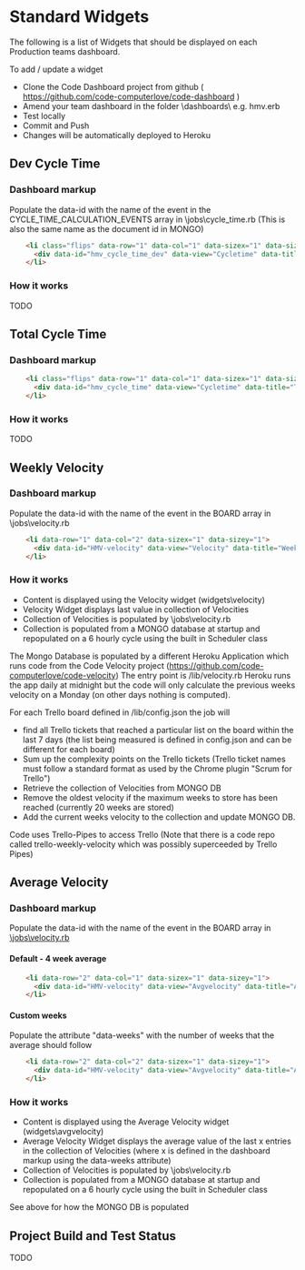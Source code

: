 # Standard Widgets

The following is a list of Widgets that should be displayed on each Production teams dashboard.

To add / update a widget
* Clone the Code Dashboard project from github ( https://github.com/code-computerlove/code-dashboard )
* Amend your team dashboard in the folder \dashboards\ e.g. hmv.erb
* Test locally
* Commit and Push
* Changes will be automatically deployed to Heroku


## Dev Cycle Time

### Dashboard markup

Populate the data-id with the name of the event in the CYCLE\_TIME\_CALCULATION\_EVENTS array in \jobs\cycle_time.rb
(This is also the same name as the document id in MONGO)

```html
    <li class="flips" data-row="1" data-col="1" data-sizex="1" data-sizey="1">
      <div data-id="hmv_cycle_time_dev" data-view="Cycletime" data-title="Dev Cycle Time"></div>
    </li>
```

### How it works

TODO

## Total Cycle Time

### Dashboard markup

```html
    <li class="flips" data-row="1" data-col="1" data-sizex="1" data-sizey="1">
      <div data-id="hmv_cycle_time" data-view="Cycletime" data-title="Total Cycle Time"></div>
    </li>
```

### How it works

TODO

## Weekly Velocity

### Dashboard markup

Populate the data-id with the name of the event in the BOARD array in \jobs\velocity.rb

```html
    <li data-row="1" data-col="2" data-sizex="1" data-sizey="1">
      <div data-id="HMV-velocity" data-view="Velocity" data-title="Weekly Velocity"></div>
    </li>
```

### How it works

* Content is displayed using the Velocity widget (widgets\velocity)
* Velocity Widget displays last value in collection of Velocities
* Collection of Velocities is populated by \jobs\velocity.rb
* Collection is populated from a MONGO database at startup and repopulated on a 6 hourly cycle using the built in Scheduler class

The Mongo Database is populated by a different Heroku Application which runs code from the Code Velocity project (https://github.com/code-computerlove/code-velocity)
The entry point is /lib/velocity.rb
Heroku runs the app daily at midnight but the code will only calculate the previous weeks velocity on a Monday (on other days nothing is computed).

For each Trello board defined in /lib/config.json the job will
* find all Trello tickets that reached a particular list on the board within the last 7 days (the list being measured is defined in config.json and can be different for each board)
* Sum up the complexity points on the Trello tickets (Trello ticket names must follow a standard format as used by the Chrome plugin "Scrum for Trello")
* Retrieve the collection of Velocities from MONGO DB
* Remove the oldest velocity if the maximum weeks to store has been reached (currently 20 weeks are stored)
* Add the current weeks velocity to the collection and update MONGO DB.

Code uses Trello-Pipes to access Trello (Note that there is a code repo called trello-weekly-velocity which was possibly superceeded by Trello Pipes) 

## Average Velocity

### Dashboard markup

Populate the data-id with the name of the event in the BOARD array in [\jobs\velocity.rb](../jobs/velocity.rb)

#### Default - 4 week average

```html
    <li data-row="2" data-col="1" data-sizex="1" data-sizey="1">
      <div data-id="HMV-velocity" data-view="Avgvelocity" data-title="Average Velocity"></div>
    </li>
```

#### Custom weeks

Populate the attribute "data-weeks" with the number of weeks that the average should follow
```html
    <li data-row="2" data-col="2" data-sizex="1" data-sizey="1">
      <div data-id="HMV-velocity" data-view="Avgvelocity" data-title="Average Velocity" data-weeks="8" ></div>
    </li>
```

### How it works

* Content is displayed using the Average Velocity widget (widgets\avgvelocity)
* Average Velocity Widget displays the average value of the last x entries in the collection of Velocities (where x is defined in the dashboard markup using the data-weeks attribute)
* Collection of Velocities is populated by \jobs\velocity.rb
* Collection is populated from a MONGO database at startup and repopulated on a 6 hourly cycle using the built in Scheduler class

See above for how the MONGO DB is populated

## Project Build and Test Status

TODO